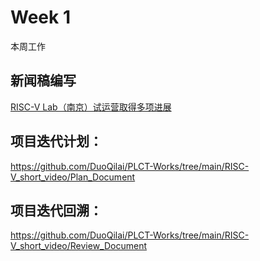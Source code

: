 # Week 1

本周工作

## 新闻稿编写

[RISC-V Lab（南京）试运营取得多项进展](https://mp.weixin.qq.com/s/GYI88Xx3yTg8L5kdxL8PAA)
## 项目迭代计划：

https://github.com/DuoQilai/PLCT-Works/tree/main/RISC-V_short_video/Plan_Document

## 项目迭代回溯：

https://github.com/DuoQilai/PLCT-Works/tree/main/RISC-V_short_video/Review_Document